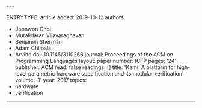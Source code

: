     ---
ENTRYTYPE: article
added: 2019-10-12
authors:
- Joonwon Choi
- Muralidaran Vijayaraghavan
- Benjamin Sherman
- Adam Chlipala
- Arvind
doi: 10.1145/3110268
journal: Proceedings of the ACM on Programming Languages
layout: paper
number: ICFP
pages: '24'
publisher: ACM
read: false
readings: []
title: 'Kami: A platform for high-level parametric hardware specification and its
  modular verification'
volume: '1'
year: 2017
topics:
- hardware
- verification
---
